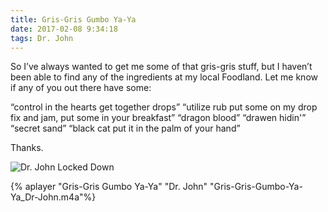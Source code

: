 ```yaml
---
title: Gris-Gris Gumbo Ya-Ya
date: 2017-02-08 9:34:18
tags: Dr. John
---
```

So I’ve always wanted to get me some of that gris-gris stuff, but I haven’t been able to find any of the ingredients at my local Foodland. Let me know if any of you out there have some:

“control in the hearts get together drops”
“utilize rub put some on my drop fix and jam, put some in your breakfast”
“dragon blood”
“drawen hidin'”
“secret sand”
“black cat put it in the palm of your hand”
 
Thanks.

![Dr. John Locked Down](Dr-John.jpg)

{% aplayer "Gris-Gris Gumbo Ya-Ya" "Dr. John" "Gris-Gris-Gumbo-Ya-Ya_Dr-John.m4a"%}
